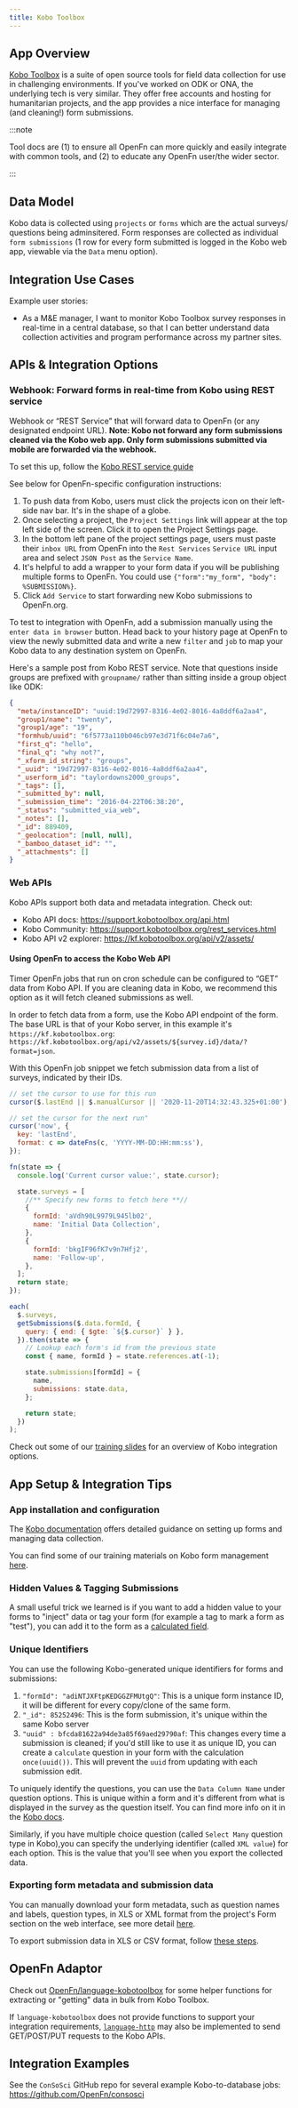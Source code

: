 ```yaml
---
title: Kobo Toolbox
---
```


## App Overview

[Kobo Toolbox](https://www.kobotoolbox.org/) is a suite of open source tools for
field data collection for use in challenging environments. If you've worked on
ODK or ONA, the underlying tech is very similar. They offer free accounts and
hosting for humanitarian projects, and the app provides a nice interface for
managing (and cleaning!) form submissions.

:::note

Tool docs are (1) to ensure all OpenFn can more quickly and easily integrate
with common tools, and (2) to educate any OpenFn user/the wider sector.

:::

## Data Model

Kobo data is collected using `projects` or `forms` which are the actual surveys/
questions being adminsitered. Form responses are collected as individual
`form submissions` (1 row for every form submitted is logged in the Kobo web
app, viewable via the `Data` menu option).

## Integration Use Cases

Example user stories:

- As a M&E manager, I want to monitor Kobo Toolbox survey responses in real-time
  in a central database, so that I can better understand data collection
  activities and program performance across my partner sites.

## APIs & Integration Options

### Webhook: Forward forms in real-time from Kobo using REST service

Webhook or “REST Service” that will forward data to OpenFn (or any designated
endpoint URL). **Note: Kobo not forward any form submissions cleaned via the
Kobo web app. Only form submissions submitted via mobile are forwarded via the
webhook.**

To set this up, follow the
[Kobo REST service guide](https://support.kobotoolbox.org/rest_services.html)

See below for OpenFn-specific configuration instructions:

1. To push data from Kobo, users must click the projects icon on their left-side
   nav bar. It's in the shape of a globe.
2. Once selecting a project, the `Project Settings` link will appear at the top
   left side of the screen. Click it to open the Project Settings page.
3. In the bottom left pane of the project settings page, users must paste their
   `inbox URL` from OpenFn into the `Rest Services` `Service URL` input area and
   select `JSON Post` as the `Service Name`.
4. It's helpful to add a wrapper to your form data if you will be publishing
   multiple forms to OpenFn. You could use
   `{"form":"my_form", "body": %SUBMISSION%}`.
5. Click `Add Service` to start forwarding new Kobo submissions to OpenFn.org.

To test to integration with OpenFn, add a submission manually using the
`enter data in browser` button. Head back to your history page at OpenFn to view
the newly submitted data and write a new `filter` and `job` to map your Kobo
data to any destination system on OpenFn.

Here's a sample post from Kobo REST service. Note that questions inside groups
are prefixed with `groupname/` rather than sitting inside a group object like
ODK:

```json
{
  "meta/instanceID": "uuid:19d72997-8316-4e02-8016-4a8ddf6a2aa4",
  "group1/name": "twenty",
  "group1/age": "19",
  "formhub/uuid": "6f5773a110b046cb97e3d71f6c04e7a6",
  "first_q": "hello",
  "final_q": "why not?",
  "_xform_id_string": "groups",
  "_uuid": "19d72997-8316-4e02-8016-4a8ddf6a2aa4",
  "_userform_id": "taylordowns2000_groups",
  "_tags": [],
  "_submitted_by": null,
  "_submission_time": "2016-04-22T06:38:20",
  "_status": "submitted_via_web",
  "_notes": [],
  "_id": 889409,
  "_geolocation": [null, null],
  "_bamboo_dataset_id": "",
  "_attachments": []
}
```

### Web APIs

Kobo APIs support both data and metadata integration. Check out:

- Kobo API docs: https://support.kobotoolbox.org/api.html
- Kobo Community: https://support.kobotoolbox.org/rest_services.html
- Kobo API v2 explorer: https://kf.kobotoolbox.org/api/v2/assets/

#### Using OpenFn to access the Kobo Web API

Timer OpenFn jobs that run on cron schedule can be configured to “GET” data from
Kobo API. If you are cleaning data in Kobo, we recommend this option as it will
fetch cleaned submissions as well.

In order to fetch data from a form, use the Kobo API endpoint of the form. The
base URL is that of your Kobo server, in this example it's
`https://kf.kobotoolbox.org`:
`https://kf.kobotoolbox.org/api/v2/assets/${survey.id}/data/?format=json`.

With this OpenFn job snippet we fetch submission data from a list of surveys,
indicated by their IDs.

```js
// set the cursor to use for this run
cursor($.lastEnd || $.manualCursor || '2020-11-20T14:32:43.325+01:00');

// set the cursor for the next run"
cursor('now', {
  key: 'lastEnd',
  format: c => dateFns(c, 'YYYY-MM-DD:HH:mm:ss'),
});

fn(state => {
  console.log('Current cursor value:', state.cursor);

  state.surveys = [
    //** Specify new forms to fetch here **//
    {
      formId: 'aVdh90L9979L945lb02',
      name: 'Initial Data Collection',
    },
    {
      formId: 'bkgIF96fK7v9n7Hfj2',
      name: 'Follow-up',
    },
  ];
  return state;
});

each(
  $.surveys,
  getSubmissions($.data.formId, {
    query: { end: { $gte: `${$.cursor}` } },
  }).then(state => {
    // Lookup each form's id from the previous state
    const { name, formId } = state.references.at(-1);

    state.submissions[formId] = {
      name,
      submissions: state.data,
    };

    return state;
  })
);
```

Check out some of our
[training slides](https://docs.google.com/presentation/d/1Q9YKKiaTg3ty4BC6f7PMsnXcrT6WaF0w_Eo4yOh8fQw/edit#slide=id.gcf42eece58_0_1080)
for an overview of Kobo integration options.

## App Setup & Integration Tips

### App installation and configuration

The [Kobo documentation](https://support.kobotoolbox.org/) offers detailed
guidance on setting up forms and managing data collection.

You can find some of our training materials on Kobo form management
[here](https://docs.google.com/presentation/d/16ZenDRq3zmX6LgrH4_g3O9lISTve42ZDJgjm7RThbTY/edit#slide=id.gc90ebee775_0_242).

### Hidden Values & Tagging Submissions

A small useful trick we learned is if you want to add a hidden value to your
forms to "inject" data or tag your form (for example a tag to mark a form as
"test"), you can add it to the form as a
[calculated field](https://support.kobotoolbox.org/calculate_questions.html).

### Unique Identifiers

You can use the following Kobo-generated unique identifiers for forms and
submissions:

1. `"formId": "adiNTJXFtpKEDGGZFMUtgQ"`: This is a unique form instance ID, it
   will be different for every copy/clone of the same form.
2. `"_id": 85252496`: This is the form submission, it's unique within the same
   Kobo server
3. `"uuid" : bfcda81622a94de3a85f69aed29790af`: This changes every time a
   submission is cleaned; if you'd still like to use it as unique ID, you can
   create a `calculate` question in your form with the calculation
   `once(uuid())`. This will prevent the `uuid` from updating with each
   submission edit.

To uniquely identify the questions, you can use the `Data Column Name` under
question options. This is unique within a form and it's different from what is
displayed in the survey as the question itself. You can find more info on it in
the [Kobo docs](https://support.kobotoolbox.org/question_options.html).

Similarly, if you have multiple choice question (called `Select Many` question
type in Kobo),you can specify the underlying identifier (called `XML value`) for
each option. This is the value that you'll see when you export the collected
data.

### Exporting form metadata and submission data

You can manually download your form metadata, such as question names and labels,
question types, in XLS or XML format from the project's Form section on the web
interface, see more detail
[here](https://support.kobotoolbox.org/new_form.html).

To export submission data in XLS or CSV format, follow
[these steps](https://support.kobotoolbox.org/export_download.html).

## OpenFn Adaptor

Check out
[OpenFn/language-kobotoolbox](https://www.github.com/openfn/language-kobotoolbox)
for some helper functions for extracting or "getting" data in bulk from Kobo
Toolbox.

If `language-kobotoolbox` does not provide functions to support your integration
requirements, [`language-http`](https://www.github.com/openfn/language-http) may
also be implemented to send GET/POST/PUT requests to the Kobo APIs.

## Integration Examples

See the `ConSoSci` GitHub repo for several example Kobo-to-database jobs:
https://github.com/OpenFn/consosci
